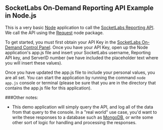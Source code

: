 ## SocketLabs On-Demand Reporting API Example in Node.js

This is a very basic [Node](https://nodejs.org/) application to call the [SocketLabs Reporting API](http://www.socketlabs.com/api-reference/reporting-api/).  We call the API using the [Request](https://github.com/request/request) node package.

To get started, you must first obtain your API Key in the [SocketLabs On-Demand Control Panel](https://cp.socketlabs.com/security#/).  Once you have your API Key, open up the Node application's app.js file and insert your SocketLabs username, Reporting API key, and ServerID number (we have included the placeholder text where you will insert these values).

Once you have updated the app.js file to include your personal values, you are all set.  You can start the application by running the command `node app.js` console or terminal (please be sure that you are in the directory that contains the app.js file for this application).

###Other notes:
* This demo application will simply query the API, and log all of the data from that query to the console.  In a "real world" use case, you'd want to write these responses to a database such as [MongoDB](https://www.mongodb.org/), or write some other sort of logic for handling and processing the responses.
